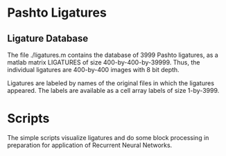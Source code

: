 # Pashto Ligatures

## Ligature Database

The file ./ligatures.m contains the database of 3999 Pashto ligatures, as
a matlab matrix LIGATURES of size 400-by-400-by-39999. Thus, the individual ligatures
are 400-by-400 images with 8 bit depth.

Ligatures are labeled by names of the original files in which the ligatures appeared.
The labels are available as a cell array labels of size 1-by-3999.

# Scripts

The simple scripts visualize ligatures and do some block processing in preparation
for application of Recurrent Neural Networks.



